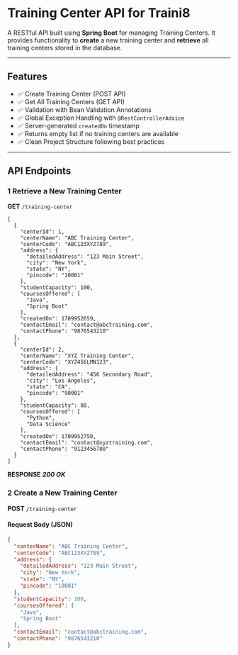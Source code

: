 # Training Center API for Traini8

A RESTful API built using **Spring Boot** for managing Training Centers. It provides functionality to **create** a new training center and **retrieve** all training centers stored in the database.

---

## Features

- ✅ Create Training Center (POST API)
- ✅ Get All Training Centers (GET API)
- ✅ Validation with Bean Validation Annotations
- ✅ Global Exception Handling with `@RestControllerAdvice`
- ✅ Server-generated `createdOn` timestamp
- ✅ Returns empty list if no training centers are available
- ✅ Clean Project Structure following best practices

---

## API Endpoints

### 1 Retrieve a New Training Center  
**GET** `/training-center`
```Example Success Response
[
  {
    "centerId": 1,
    "centerName": "ABC Training Center",
    "centerCode": "ABC123XYZ789",
    "address": {
      "detailedAddress": "123 Main Street",
      "city": "New York",
      "state": "NY",
      "pincode": "10001"
    },
    "studentCapacity": 100,
    "coursesOffered": [
      "Java",
      "Spring Boot"
    ],
    "createdOn": 1709952659,
    "contactEmail": "contact@abctraining.com",
    "contactPhone": "9876543210"
  },
  {
    "centerId": 2,
    "centerName": "XYZ Training Center",
    "centerCode": "XYZ456LMN123",
    "address": {
      "detailedAddress": "456 Secondary Road",
      "city": "Los Angeles",
      "state": "CA",
      "pincode": "90001"
    },
    "studentCapacity": 80,
    "coursesOffered": [
      "Python",
      "Data Science"
    ],
    "createdOn": 1709952750,
    "contactEmail": "contact@xyztraining.com",
    "contactPhone": "9123456780"
  }
]
```
**RESPONSE**
***200 OK***
### 2 Create a New Training Center  
**POST** `/training-center`

#### Request Body (JSON)
```json
{
  "centerName": "ABC Training Center",
  "centerCode": "ABC123XYZ789",
  "address": {
    "detailedAddress": "123 Main Street",
    "city": "New York",
    "state": "NY",
    "pincode": "10001"
  },
  "studentCapacity": 100,
  "coursesOffered": [
    "Java",
    "Spring Boot"
  ],
  "contactEmail": "contact@abctraining.com",
  "contactPhone": "9876543210"
}

```



